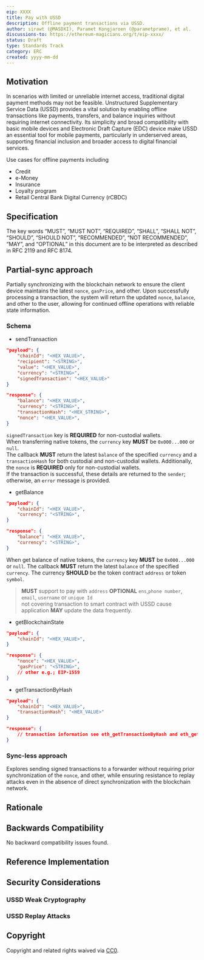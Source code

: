 ```yaml
---
eip: XXXX
title: Pay with USSD
description: Offline payment transactions via USSD.
author: sirawt (@MASDXI), Paramet Kongjaroen (@parametprame), et al.
discussions-to: https://ethereum-magicians.org/t/eip-xxxx/
status: Draft
type: Standards Track
category: ERC
created: yyyy-mm-dd
---
```


<!-- 
requires: 155, 137, 191, 681, 712 assuming
-->

## Motivation
In scenarios with limited or unreliable internet access, traditional digital payment methods may not be feasible. Unstructured Supplementary Service Data (USSD) provides a vital solution by enabling offline transactions like payments, transfers, and balance inquiries without requiring internet connectivity. Its simplicity and broad compatibility with basic mobile devices and Electronic Draft Capture (EDC) device make USSD an essential tool for mobile payments, particularly in underserved areas, supporting financial inclusion and broader access to digital financial services.

Use cases for offline payments including
- Credit
- e-Money
- Insurance
- Loyalty program
- Retail Central Bank Digital Currency (rCBDC)

## Specification

The key words “MUST”, “MUST NOT”, “REQUIRED”, “SHALL”, “SHALL NOT”, “SHOULD”, “SHOULD NOT”, “RECOMMENDED”, “NOT RECOMMENDED”, “MAY”, and “OPTIONAL” in this document are to be interpreted as described in RFC 2119 and RFC 8174.

## Partial-sync approach

Partially synchronizing with the blockchain network to ensure the client device maintains the latest `nonce`, `gasPrice`, and other. Upon successfully processing a transaction, the system will return the updated `nonce`, `balance`, and other to the user, allowing for continued offline operations with reliable state information.

### Schema

- sendTransaction

``` json
"payload": {
    "chainId": "<HEX_VALUE>",
    "recipient": "<STRING>",
    "value": "<HEX_VALUE>",
    "currency": "<STRING>",
    "signedTransaction": "<HEX_VALUE>"
}
```

``` json
"response": {
    "balance": "<HEX_VALUE>",
    "currency": "<STRING>",
    "transactionHash": "<HEX_STRING>",
    "nonce": "<HEX_VALUE>",
}
```

`signedTransaction` key is **REQUIRED** for non-custodial wallets.  
When transferring native tokens, the `currency` key **MUST** be `0x000...000` or `null`.  
The callback **MUST** return the latest `balance` of the specified `currency` and a `transactionHash` for both custodial and non-custodial wallets. Additionally, the `nonce` is **REQUIRED** only for non-custodial wallets.  
If the transaction is successful, these details are returned to the `sender`; otherwise, an `error` message is provided.

- getBalance
  
``` json
"payload": {
    "chainId": "<HEX_VALUE>",
    "currency": "<STRING>",
}
```

``` json
"response": {
    "balance": "<HEX_VALUE>",
    "currency": "<STRING>",
}
```

When get balance of native tokens, the `currency` key **MUST** be `0x000...000` or `null`.
The callback **MUST** return the latest `balance` of the specified `currency`.
The currency **SHOULD** be the token contract `address` or token `symbol`.

> **MUST** support to pay with `address` **OPTIONAL** `ens`,`phone number`, `email`, `username` or `unique Id`  
not covering transaction to smart contract with USSD cause application **MAY** update the data frequently.  

- getBlockchainState

``` json
"payload": {
    "chainId": "<HEX_VALUE>",
}
```

``` json
"response": {
    "nonce": "<HEX_VALUE>",
    "gasPrice": "<STRING>",
    // other e.g.; EIP-1559
}
```

- getTransactionByHash
  
``` json
"payload": {
    "chainId": "<HEX_VALUE>",
    "transactionHash": "<HEX_VALUE>"
}
```

``` json
"response": {
    // transaction information see eth_getTransactionByHash and eth_getTransactionReceipt
}
```

### Sync-less approach

Explores sending signed transactions to a forwarder without requiring prior synchronization of the `nonce`, and other, while ensuring resistance to replay attacks even in the absence of direct synchronization with the blockchain network.

<!--  Custodian: ERC-681 URL as payload? -->
<!--  Non-Custodian: Account-Abstraction potentially solve? -->

## Rationale

<!-- TODO -->

## Backwards Compatibility

No backward compatibility issues found.

## Reference Implementation

<!-- TODO -->
<!-- TODO example implementation source code   -->
<!-- some useful source see:    -->
<!-- https://github.com/krypt007/kotanipay-USSD.git -->
<!-- https://docs.oracle.com/communications/F83448_01/doc.1500/ccc_ussd_gw_tg.pdf   -->
<!-- https://help.webexconnect.io/docs/sending-and-receiving-sms-using-sandbox   -->
<!-- https://github.com/SedemQuame/fido-ussd-app   -->
<!-- Mapped phone number to public address see: https://github.com/camaraproject/BlockchainPublicAddress   -->
<!-- ERC-7798 see: https://hackmd.io/VyxIMlk1SvCOpBpS6a_2uA?both   -->

## Security Considerations

### USSD Weak Cryptography

<!-- TODO  -->
<!-- potential quantum resistance solution see: https://www.itu.int/dms_pub/itu-t/opb/tut/T-TUT-PROTO-2021-PDF-E.pdf -->


### USSD Replay Attacks

<!-- TODO -->

## Copyright

Copyright and related rights waived via [CC0](../LICENSE.md).